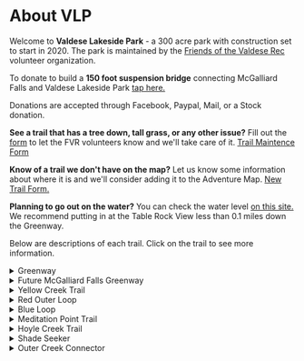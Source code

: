 # About VLP

Welcome to **Valdese Lakeside Park** - a 300 acre park with construction set
to start in 2020. The park is maintained by the
<a href="http://friendsofthevaldeserec.org/" target="_blank">Friends of the Valdese Rec</a>
volunteer organization.

To donate to build a **150 foot suspension bridge** connecting McGalliard Falls and Valdese Lakeside Park <a href="http://friendsofthevaldeserec.org/donate-2" target="_blank">tap here.</a>  

Donations are accepted through Facebook, Paypal, Mail, or a Stock donation.

**See a trail that has a tree down, tall grass, or any other issue?** Fill out the <a href="http://docs.google.com/forms/d/e/1FAIpQLScHY7sXLqqrayqviz1cJ0upHKMaSclZd_FkdYX8XcsG1YNxbA/viewform?usp=sf_link" target="_blank">form</a>  to let the FVR volunteers know and we'll take care of it.
<a href="http://docs.google.com/forms/d/e/1FAIpQLScHY7sXLqqrayqviz1cJ0upHKMaSclZd_FkdYX8XcsG1YNxbA/viewform?usp=sf_link" target="_blank">Trail Maintence Form</a> 

**Know of a trail we don't have on the map?** Let us know some information about where it is and we'll consider adding it to the Adventure Map.
<a href="http://docs.google.com/forms/d/e/1FAIpQLSdFYcDCt-2WTX7Z-bKeqR_rO2lHcCua98KdzfxEnAAyu2cJMg/viewform?usp=sf_link" target="_blank">New Trail Form.</a>  

**Planning to go out on the water?** You can check the water level <a href="https://lakes.duke-energy.com/index.html#/detail/14/Detail" target="_blank">on this site.</a>
We recommend putting in at the Table Rock View less than 0.1 miles down the Greenway.

Below are descriptions of each trail. Click on the trail to see more information.


<details>
<summary>Greenway</summary>

- Easy Trail
- 1.3 Miles

The most prominent trail in the park, running adjacent to the lake and its tributary
throughout. Featured sights include:

- 0.1 Miles in: Place to launch kayaks and see water views of Table Rock.
- 0.2 Miles in: 4 Picnic Tables along a hillside with the bottom one having a
  water view.
- 0.5 Miles in: A shallow stepdown into the water called The Fox Den. Across
  the water there are often birds such as the Great Blue Heron.
- 1.3 Miles in: The future bridge to McGalliard Falls Park.

</details>

<details>
<summary>Future McGalliard Falls Greenway</summary>

- Easy Trail
- 0.6 Miles
- Grass can be tall at times.

**Not recommended** until a future bridge project comes to fruition.
</details>

<details>
<summary>Yellow Creek Trail</summary>

- Easy Trail
- 0.35 Miles

The creek runs to the left side for the majority of the trail.
A third of the way in, a good photo opportunity can be found
on the left side, with access to the creek and an unusual tree
overhang.
</details>

<details>
<summary>Red Outer Loop</summary>

- Intermediate (includes significant elevation changes)
- 1.6 Miles

The beginning and end of the trail can be a little steep.
There are many elevation changes throughout the
trail.
</details>

<details>
<summary>Blue Loop</summary>

- Very Steep
- 0.5 Miles (including all segments)
The trail takes you next to the water and down to Meditation Point.

For casual walkers, the Meditation Point trail is recommended instead.
</details>

<details>
<summary>Meditation Point Trail</summary>

- Very Easy
- 0.1 Miles
- No bikes

4 feet wide, freshly built, and level.
Has great water views and a rock halfway along the trail that you can go down
and sit on and fish or take photos.

This is a heavily trafficked trail and could cause incidents with bikes.
</details>

<details>
<summary>Hoyle Creek Trail</summary>

- Easy-Intermediate Trail
- 1.35 Miles

This trail runs from the start of red to the start of the Lake
Rhodhiss Drive (the access road leading into the park).

Throughout the trail there are many places to see the
creek and a picnic area with a table and chairs.
Halfway through the trail there is a beaver dam but rainfalls
do wash it away frequently. The last part of the trail walks
very close to the creek and there are some ups and downs and turns.
At the very end you reach Lovelady Rd, where you cross the
bridge to get back to Lake Rhodhiss Drive.
**Bikes are discouraged on this trail due to its slender nature and turtles often laying on the trail.**
</details>

<details>
<summary>Shade Seeker</summary>

- Intermediate Trail
- 0.26 Miles
- Connects from Hoyle Creek back to Red.

A wooded trail along the side of the power lines that stays in the shade.
Throughout the trail there you gain/lose 150 feet in elevation making the
climb the most difficult part of the trail.
</details>

<details>
<summary>Outer Creek Connector</summary>

- Strenuous Trail
- 0.5 Miles

A difficult trail starting along Hoyle Creek and going up to Red.
There is a small creek crossing with wooden planks allowing you to cross it.
Towards the end of the trail there is a steep hill that will be difficult for some.
</details>